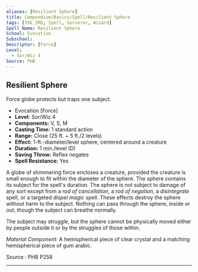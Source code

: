 ```yaml
---
aliases: [Resilient Sphere]
title: Compendium/Basics/Spell/Resilient Sphere
tags: [35E_SRD, Spell, Sorcerer, Wizard]
Spell Name: Resilient Sphere
School: Evocation
Subschool: 
Descriptor: [Force]
Level:
  - Sor/Wiz 4
Source: PHB
---
```



## Resilient Sphere

Force globe protects but traps one subject.

*   Evocation [Force]
*   **Level:** Sor/Wiz 4
*   **Components:** V, S, M
*   **Casting Time:** 1 standard action
*   **Range:** Close (25 ft. + 5 ft./2 levels)
*   **Effect:** 1-ft.-diameter/level sphere, centered around a creature
*   **Duration:** 1 min./level (D)
*   **Saving Throw:** Reflex negates
*   **Spell Resistance:** Yes

<p>A globe of shimmering force encloses a creature, provided the creature is small enough to fit within the diameter of the sphere. The sphere contains its subject for the spell's duration. The sphere is not subject to damage of any sort except from a <i>rod of cancellation</i>, a rod <i>of negation</i>, a <i>disintegrate</i> spell, or a targeted <i>dispel magic</i> spell. These effects destroy the sphere without harm to the subject. Nothing can pass through the sphere, inside or out, though the subject can breathe normally.</p><p>The subject may struggle, but the sphere cannot be physically moved either by people outside it or by the struggles of those within.</p><p><i>Material Component:</i> A hemispherical piece of clear crystal and a matching hemispherical piece of gum arabic.</p>

Source : PHB P258

---
